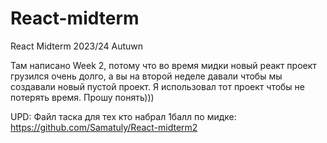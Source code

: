 # React-midterm
React Midterm 2023/24 Autuwn

Там написано Week 2, потому что во время мидки новый реакт проект грузился очень долго, а вы на второй неделе давали чтобы мы создавали новый пустой проект. Я использовал тот проект чтобы не потерять время. Прошу понять)))

UPD: Файл таска для тех кто набрал 1балл по мидке: https://github.com/Samatuly/React-midterm2
